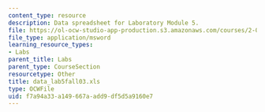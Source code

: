 ```yaml
---
content_type: resource
description: Data spreadsheet for Laboratory Module 5.
file: https://ol-ocw-studio-app-production.s3.amazonaws.com/courses/2-002-mechanics-and-materials-ii-spring-2004/f7a94a33a149667aadd9df5d5a9160e7_data_lab5fall03.xls
file_type: application/msword
learning_resource_types:
- Labs
parent_title: Labs
parent_type: CourseSection
resourcetype: Other
title: data_lab5fall03.xls
type: OCWFile
uid: f7a94a33-a149-667a-add9-df5d5a9160e7
---
```

